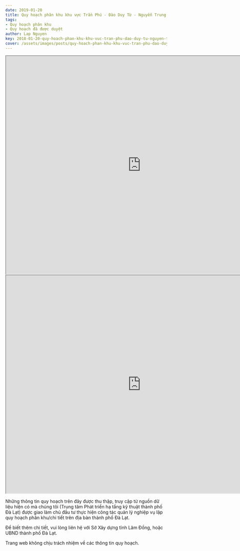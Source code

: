 ```yaml
---
date: 2019-01-20
title: Quy hoạch phân khu khu vực Trần Phú - Đào Duy Từ - Nguyễn Trung Trực - Hà Huy Tập, Phường 3 (Khu A5)
tags:
- Quy hoạch phân khu
- Quy hoạch đã được duyệt
author: Lap Nguyen
key: 2018-01-20-quy-hoach-phan-khu-khu-vuc-tran-phu-dao-duy-tu-nguyen-trung-truc-ha-huy-tap-phuong-3-khu-a5
cover: /assets/images/posts/quy-hoach-phan-khu-khu-vuc-tran-phu-dao-duy-tu-nguyen-trung-truc-ha-huy-tap-phuong-3-khu-a5.png
---
```


<iframe src="https://drive.google.com/file/d/1KWkLv5lVm9vHlWfaj-P80LpY15IICQIn/preview" width="840" height="680"></iframe>
<!--more-->
<iframe src="https://drive.google.com/file/d/1K6-GQ95EgGDm7qpmN_XGZ3LEudUHZWcV/preview" width="840" height="680"></iframe>

Những thông tin quy hoạch trên đây được thu thập, truy cập từ nguồn dữ liệu hiện có mà chúng tôi 
(Trung tâm Phát triển hạ tầng kỹ thuật thành phố Đà Lạt) được giao làm chủ đầu tư thực hiện công tác quản lý nghiệp vụ 
lập quy hoạch phân khu/chi tiết trên địa bàn thành phố Đà Lạt.

Để biết thêm chi tiết, vui lòng liên hệ với Sở Xây dựng tỉnh Lâm Đồng, hoặc UBND thành phố Đà Lạt.

Trang web không chịu trách nhiệm về các thông tin quy hoạch.